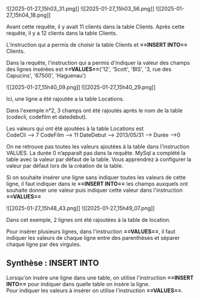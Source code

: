 
![[2025-01-27_15h03_31.png]]
![[2025-01-27_15h03_56.png]]
![[2025-01-27_15h04_18.png]]


Avant cette requête, il y avait 11 clients dans la table Clients.
Après cette requête, il y a 12 clients dans la table Clients.

L'instruction qui a permis de choisir la table Clients et **==INSERT INTO==** Clients.

Dans la requête, l'instruction qui a permis d'indiquer la valeur des champs des lignes insérées est 
**==VALUES==**('12', 'Scott', 'BIS', '3, rue des Capucins', '67500', 'Haguenau')



![[2025-01-27_15h40_09.png]]
![[2025-01-27_15h40_29.png]]


Ici, une ligne a été rajoutée a la table Locations.

Dans l'exemple n°2, 3 champs ont été rajoutés après le nom de la table (codecli, codefilm et datedebut).

Les valeurs qui ont été ajoutées à la table Locations est   
CodeCli --> 7 CodeFilm --> 11 DateDebut --> 2013/05/31 --> Durée -->0

On ne retrouve pas toutes les valeurs ajoutées à la table dans l'instruction VALUES.
La durée 0 n’apparaît pas dans la requête. MySql a complété la table avec la valeur par défaut de la table. 
Vous apprendrez à configurer la valeur par défaut lors de la création de la table.

Si on souhaite insérer une ligne sans indiquer toutes les valeurs de cette ligne, il faut indiquer dans le **==INSERT INTO==** les champs auxquels ont souhaite donner une valeur puis indiquer cette valeur dans l'instruction **==VALUES==**



![[2025-01-27_15h48_43.png]]
![[2025-01-27_15h49_07.png]]

Dans cet exemple, 2 lignes ont été rajoutées à la table de location.

Pour insérer plusieurs lignes, dans l'instruction **==VALUES==**, il faut indiquer les valeurs de chaque ligne entre des parenthèses et séparer chaque ligne par des virgules.


## Synthèse : INSERT INTO

Lorsqu'on insère une ligne dans une table, on utilise l'instruction **==INSERT INTO==** pour indiquer dans quelle table on insère la ligne.  
Pour indiquer les valeurs à insérer on utilise l'instruction **==VALUES==**.

